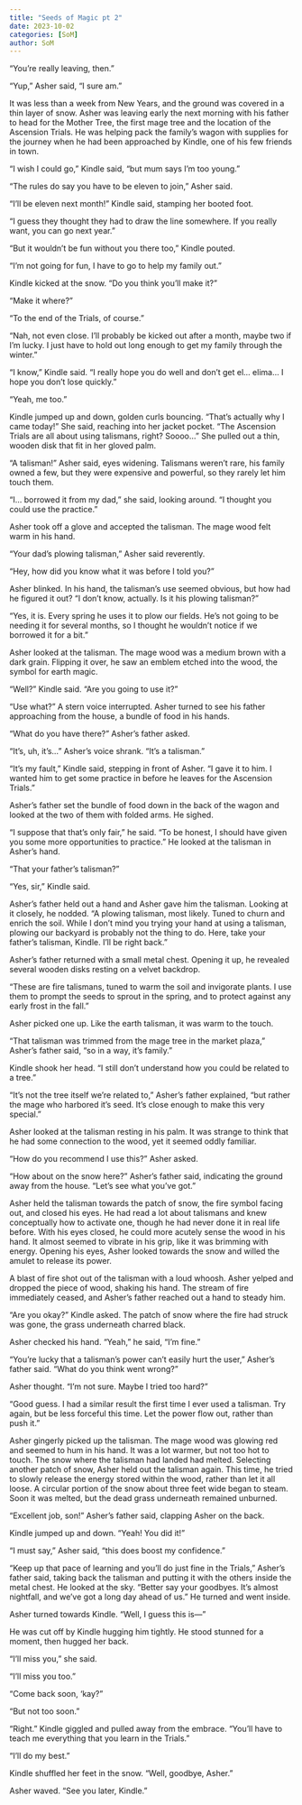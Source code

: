 ```yaml
---
title: "Seeds of Magic pt 2"
date: 2023-10-02
categories: [SoM]
author: SoM
---
```


“You’re really leaving, then.”

“Yup,” Asher said, “I sure am.”

It was less than a week from New Years, and the ground was covered in a thin layer of snow. Asher was leaving early the next morning with his father to head for the Mother Tree, the first mage tree and the location of the Ascension Trials. He was helping pack the family’s wagon with supplies for the journey when he had been approached by Kindle, one of his few friends in town.

“I wish I could go,” Kindle said, “but mum says I’m too young.”

“The rules do say you have to be eleven to join,” Asher said.

“I’ll be eleven next month!” Kindle said, stamping her booted foot.

“I guess they thought they had to draw the line somewhere. If you really want, you can go next year.”

“But it wouldn’t be fun without you there too,” Kindle pouted.

“I’m not going for fun, I have to go to help my family out.”

Kindle kicked at the snow. “Do you think you’ll make it?”

“Make it where?”

“To the end of the Trials, of course.”

“Nah, not even close. I’ll probably be kicked out after a month, maybe two if I’m lucky. I just have to hold out long enough to get my family through the winter.”

“I know,” Kindle said. “I really hope you do well and don’t get el… elima… I hope you don’t lose quickly.”

“Yeah, me too.”

Kindle jumped up and down, golden curls bouncing. “That’s actually why I came today!” She said, reaching into her jacket pocket. “The Ascension Trials are all about using talismans, right? Soooo…” She pulled out a thin, wooden disk that fit in her gloved palm.

“A talisman!” Asher said, eyes widening. Talismans weren’t rare, his family owned a few, but they were expensive and powerful, so they rarely let him touch them.

“I… borrowed it from my dad,” she said, looking around. “I thought you could use the practice.”

Asher took off a glove and accepted the talisman. The mage wood felt warm in his hand.

“Your dad’s plowing talisman,” Asher said reverently.

“Hey, how did you know what it was before I told you?”

Asher blinked. In his hand, the talisman’s use seemed obvious, but how had he figured it out? “I don’t know, actually. Is it his plowing talisman?”

“Yes, it is. Every spring he uses it to plow our fields. He’s not going to be needing it for several months, so I thought he wouldn’t notice if we borrowed it for a bit.”

Asher looked at the talisman. The mage wood was a medium brown with a dark grain. Flipping it over, he saw an emblem etched into the wood, the symbol for earth magic.

“Well?” Kindle said. “Are you going to use it?”

“Use what?” A stern voice interrupted. Asher turned to see his father approaching from the house, a bundle of food in his hands.

“What do you have there?” Asher’s father asked.

“It’s, uh, it’s…” Asher’s voice shrank. “It’s a talisman.”

“It’s my fault,” Kindle said, stepping in front of Asher. “I gave it to him. I wanted him to get some practice in before he leaves for the Ascension Trials.”

Asher’s father set the bundle of food down in the back of the wagon and looked at the two of them with folded arms. He sighed.

“I suppose that that’s only fair,” he said. “To be honest, I should have given you some more opportunities to practice.” He looked at the talisman in Asher’s hand.

“That your father’s talisman?”

“Yes, sir,” Kindle said.

Asher’s father held out a hand and Asher gave him the talisman. Looking at it closely, he nodded. “A plowing talisman, most likely. Tuned to churn and enrich the soil. While I don’t mind you trying your hand at using a talisman, plowing our backyard is probably not the thing to do. Here, take your father’s talisman, Kindle. I’ll be right back.”

Asher’s father returned with a small metal chest. Opening it up, he revealed several wooden disks resting on a velvet backdrop.

“These are fire talismans, tuned to warm the soil and invigorate plants. I use them to prompt the seeds to sprout in the spring, and to protect against any early frost in the fall.”

Asher picked one up. Like the earth talisman, it was warm to the touch.

“That talisman was trimmed from the mage tree in the market plaza,” Asher’s father said, “so in a way, it’s family.”

Kindle shook her head. “I still don’t understand how you could be related to a tree.”

“It’s not the tree itself we’re related to,” Asher’s father explained, “but rather the mage who harbored it’s seed. It’s close enough to make this very special.”

Asher looked at the talisman resting in his palm. It was strange to think that he had some connection to the wood, yet it seemed oddly familiar.

“How do you recommend I use this?” Asher asked.

“How about on the snow here?” Asher’s father said, indicating the ground away from the house. “Let’s see what you’ve got.”

Asher held the talisman towards the patch of snow, the fire symbol facing out, and closed his eyes. He had read a lot about talismans and knew conceptually how to activate one, though he had never done it in real life before. With his eyes closed, he could more acutely sense the wood in his hand. It almost seemed to vibrate in his grip, like it was brimming with energy. Opening his eyes, Asher looked towards the snow and willed the amulet to release its power.

A blast of fire shot out of the talisman with a loud whoosh. Asher yelped and dropped the piece of wood, shaking his hand. The stream of fire immediately ceased, and Asher’s father reached out a hand to steady him.

“Are you okay?” Kindle asked. The patch of snow where the fire had struck was gone, the grass underneath charred black.

Asher checked his hand. “Yeah,” he said, “I’m fine.”

“You’re lucky that a talisman’s power can’t easily hurt the user,” Asher’s father said. “What do you think went wrong?”

Asher thought. “I’m not sure. Maybe I tried too hard?”

“Good guess. I had a similar result the first time I ever used a talisman. Try again, but be less forceful this time. Let the power flow out, rather than push it.”

Asher gingerly picked up the talisman. The mage wood was glowing red and seemed to hum in his hand. It was a lot warmer, but not too hot to touch. The snow where the talisman had landed had melted. Selecting another patch of snow, Asher held out the talisman again. This time, he tried to slowly release the energy stored within the wood, rather than let it all loose. A circular portion of the snow about three feet wide began to steam. Soon it was melted, but the dead grass underneath remained unburned.

“Excellent job, son!” Asher’s father said, clapping Asher on the back.

Kindle jumped up and down. “Yeah! You did it!”

“I must say,” Asher said, “this does boost my confidence.”

“Keep up that pace of learning and you’ll do just fine in the Trials,” Asher’s father said, taking back the talisman and putting it with the others inside the metal chest. He looked at the sky. “Better say your goodbyes. It’s almost nightfall, and we’ve got a long day ahead of us.” He turned and went inside.

Asher turned towards Kindle. “Well, I guess this is—”

He was cut off by Kindle hugging him tightly. He stood stunned for a moment, then hugged her back.

“I’ll miss you,” she said.

“I’ll miss you too.”

“Come back soon, ‘kay?”

“But not too soon.”

“Right.” Kindle giggled and pulled away from the embrace. “You’ll have to teach me everything that you learn in the Trials.”

“I’ll do my best.”

Kindle shuffled her feet in the snow. “Well, goodbye, Asher.”

Asher waved. “See you later, Kindle.”
